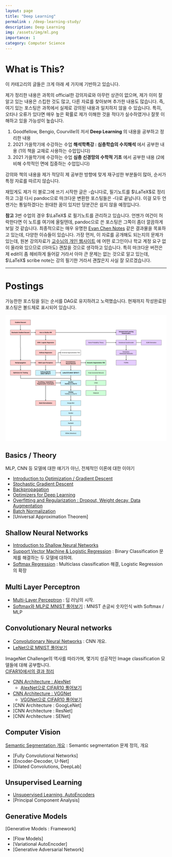 ```yaml
---
layout: page
title: "Deep Learning"
permalink : /deep-learning-study/
description: Deep Learning
img: /assets/img/ml.png
importance: 1
category: Computer Science
---
```


# What is This?
이 카테고리의 글들은 크게 아래 세 가지에 기반하고 있습니다.

제가 정리한 내용은 과목의 official한 강의자료와 아무런 상관이 없으며, 제가 이미 잘 알고 있는 내용은 스킵한 것도 많고, 다른 자료를 찾아보며 추가한 내용도 많습니다. 즉, 여기 있는 포스팅은 과목에서 실제로 강의된 내용과 일치하지 않을 수 있습니다. 특히, 오타나 오류가 있다면 매우 높은 확률로 제가 이해한 것을 적다가 실수하였거나 잘못 이해하고 있을 가능성이 높습니다. 

1. Goodfellow, Bengio, Courville의 저서 **Deep Learning** 의 내용을 공부하고 정리한 내용
2. 2021 가을학기에 수강하는 수업 **해석학특강 : 심층학습의 수치해석** 에서 공부한 내용 (1의 책을 교재로 사용하는 수업입니다)
3. 2021 가을학기에 수강하는 수업 **심층 신경망의 수학적 기초** 에서 공부한 내용 (2에 비해 수학적인 면에 집중하는 수업입니다)

강의와 책의 내용을 제가 적당히 제 공부한 방향에 맞게 재구성한 부분들이 많아, 순서가 특정 자료를 따르지 않습니다.

재밌게도 제가 이 블로그에 쓰기 시작한 글은 -습니다로, 필기노트를 $\LaTeX$로 정리하고 그걸 다시 pandoc으로 마크다운 변환한 포스팅들은 -다로 끝납니다. 이걸 모두 언젠가는 통일하겠다는 원대한 꿈이 있지만 당분간은 쉽지 않을 예정입니다.

**참고** 3번 수업의 경우 $\LaTeX$ 로 필기노트를 관리하고 있습니다. 언젠가 여건이 허락한다면 이 노트를 여기에 올릴텐데, pandoc으로 쓴 포스팅은 그쪽이 좀더 깔끔하게 보일 것 같습니다. 최종적으로는 매우 유명한 [Evan Chen Notes](https://web.evanchen.cc/coursework.html) 같은 결과물을 목표하고 있는데, 다양한 이슈들이 있습니다. 가장 먼저, 이 자료를 공개해도 되는지의 문제가 있는데, 원본 강의자료가 [교수님의 개인 웹사이트](http://www.math.snu.ac.kr/~ernestryu/courses/deep_learning.html) 에 어떤 로그인이나 학교 계정 요구 없이 올라와 있으므로 (아마도) 괜찮을 것으로 생각하고 있습니다. 특히 마크다운 버전은 제 edit이 좀 헤비하게 들어갈 거라서 아마 큰 문제는 없는 것으로 알고 있는데, $\LaTeX$ scribe note는 강의 필기한 거라서 괜찮은지 사실 잘 모르겠습니다. 

------ 



# Postings
가능한한 포스팅을 읽는 순서를 DAG로 유지하려고 노력했습니다. 현재까지 작성완료된 포스팅은 볼드체로 표시되어 있습니다.

![Image](/assets/img/deep-learning.jpg)

## Basics / Theory
MLP, CNN 등 모델에 대한 얘기가 아닌, 전체적인 이론에 대한 이야기
- [Introduction to Optimization / Gradient Descent](/deep-learning-study/opt-and-gd/)
- [Stochastic Gradient Descent](/deep-learning-study/sgd/)
- [Backpropagation](/deep-learning-study/backpropagation/)
- [Optimizers for Deep Learning](/deep-learning-study/optimizer-for-deep-learning)
- [Overfitting and Regularization : Dropout, Weight decay, Data Augmentation](/deep-learning-study/overfitting-and-regularization/)
- [Batch Normalization](/deep-learning-study/batch-normalization/)
- [Universal Approximation Theorem]

## Shallow Neural Networks 
- [Introduction to Shallow Neural Networks](/deep-learning-study/shallow-nn/)
- [Support Vector Machine & Logistic Regression](/deep-learning-study/svm-and-lr/) : Binary Classification 문제를 해결하는 두 모델에 대하여.
- [Softmax Regression](/deep-learning-study/softmax-regression/) : Multiclass classification 해결, Logistic Regression의 확장

## Multi Layer Perceptron 
- [Multi-Layer Perceptron](/deep-learning-study/multilayer-perceptron/) : 딥 러닝의 시작.
- [Softmax와 MLP로 MNIST 풀어보기](/deep-learning-study/mnist-mlp/) : MNIST 손글씨 숫자인식 with Softmax / MLP

## Convolutionary Neural networks
- [Convolutionary Neural Networks](/deep-learning-study/convolutionary-neural-networks/) : CNN 개요.
- [LeNet으로 MNIST 풀어보기](/deep-learning-study/LeNet-MNIST) 

ImageNet Challenge의 역사를 따라가며, 몇가지 성공적인 Image classification 모델들에 대해 공부합니다.   
[CIFAR10에서의 결과 정리](/deep-learning-study/pytorch-cifar10)
- [CNN Architecture : AlexNet](/deep-learning-study/AlexNet/)
  - [AlexNet으로 CIFAR10 풀어보기](/deep-learning-study/alexnet-cifar10/)
- [CNN Architecture : VGGNet](/deep-learning-study/VGGNet/)
  - [VGGNet으로 CIFAR10 풀어보기](/deep-learning-study/vggnet-cifar10/)
- [CNN Architecture : GoogLeNet]
- [CNN Architecture : ResNet]
- [CNN Architecture : SENet]


## Computer Vision
[Semantic Segmentation 개요](/deep-learning-study/semantic-segmentation/) : Semantic segmentation 문제 정의, 개요
- [Fully Convolutional Networks]
- [Encoder-Decoder, U-Net]
- [Dilated Convolutions, DeepLab]

## Unsupervised Learning
- [Unsupervised Learning, AutoEncoders](/deep-learning-study/autoencoders/)
- [Principal Component Analysis]

## Generative Models
[Generative Models : Framework] 
- [Flow Models]
- [Variational AutoEncoder]
- [Generative Adversarial Network]